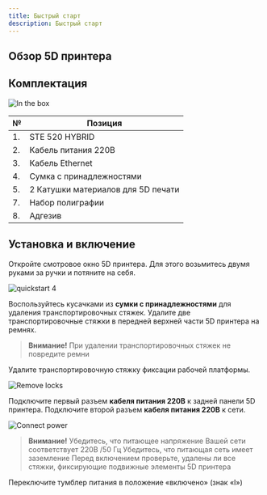 ```yaml
---
title: Быстрый старт
description: Быстрый старт
---
```


## Обзор 5D принтера

## Комплектация

![In the box](/docs/ste320/quickstart/in_the_box.jpg)

| №   | Позиция                            |
| --- | ---------------------------------- |
| 1.  | STE 520 HYBRID                     |
| 2.  | Кабель питания 220В                |
| 3.  | Кабель Ethernet                    |
| 4.  | Сумка с принадлежностями           |
| 5.  | 2 Катушки материалов для 5D печати |
| 7.  | Набор полиграфии                   |
| 8.  | Адгезив                            |

## Установка и включение

Откройте смотровое окно 5D принтера. Для этого возьмитесь двумя руками за ручки и потяните на себя.

![quickstart 4](/docs/ste320/quickstart/remove_front.jpg)

Воспользуйтесь кусачками из **сумки с принадлежностями** для удаления транспортировочных стяжек. Удалите две транспортировочные стяжки в передней верхней части 5D принтера на ремнях.

> **Внимание!**
При удалении транспортировочных стяжек не повредите ремни

Удалите транспортировочную стяжку фиксации рабочей платформы.

![Remove locks](/docs/ste320/quickstart/remove_locks.jpg)

Подключите первый разъем **кабеля питания 220В** к задней панели 5D принтера. Подключите второй разъем **кабеля питания 220В** к сети.

![Connect power](/docs/ste320/quickstart/connect_power.jpg)

> **Внимание!**
Убедитесь, что питающее напряжение Вашей сети соответствует 220В /50 Гц
Убедитесь, что питающая сеть имеет заземление
Перед включением проверьте, удалены ли все стяжки, фиксирующие подвижные элементы 5D принтера

Переключите тумблер питания в положение «включено» (знак «I»)